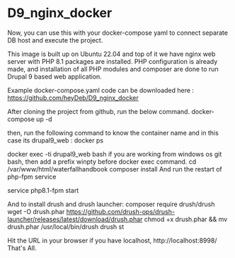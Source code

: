 # D9_nginx_docker
Now, you can use this with your docker-compose yaml to connect separate DB host and execute the project.

This image is built up on Ubuntu 22.04 and top of it we have nginx web server with PHP 8.1 packages are installed. PHP configuration is already made, and installation of all PHP modules and composer are done to run Drupal 9 based web application.

Example docker-compose.yaml code can be downloaded here : https://github.com/heyDeb/D9_nginx_docker

After cloning the project from github, run the below command. docker-compose up -d

then, run the following command to know the container name and in this case its drupal9_web
: docker ps

docker exec -ti drupal9_web bash
if you are working from windows os git bash, then add a prefix winpty before docker exec command.
cd /var/www/html/waterfallhandbook
composer install
And run the restart of php-fpm service

service php8.1-fpm start

And to install drush and drush launcher: composer require drush/drush
wget -O drush.phar https://github.com/drush-ops/drush-launcher/releases/latest/download/drush.phar
chmod +x drush.phar && mv drush.phar /usr/local/bin/drush
drush st

Hit the URL in your browser if you have localhost, http://localhost:8998/ That's All.
